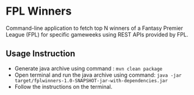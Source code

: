 # FPL Winners

Command-line application to fetch top N winners of a Fantasy Premier League (FPL) for specific gameweeks
using REST APIs provided by FPL.

## Usage Instruction
- Generate java archive using command :
    ```mvn clean package```
- Open terminal and run the java archive using command:
    ```java -jar target/fplwinners-1.0-SNAPSHOT-jar-with-dependencies.jar```
- Follow the instructions on the terminal.